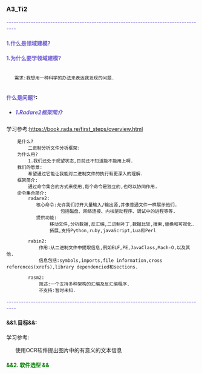 ### A3_Ti2

<p  style="color:SlateBlue "> ----------------------------------------------------------------------------------
</p>


#### <span style="color:SlateBlue ">1.什么是领域建模?</span>



#### <span style="color:SlateBlue ">1.为什么要学领域建模?</span>

```

   需求:我想用一种科学的办法来表达我发现的问题.


```

#### <span style="color:SlateBlue ">什么是问题?</span>:

+ <h5 style="color: SlateBlue ">1.Radare2框架简介</h5>

学习参考:https://book.rada.re/first_steps/overview.html

```
    是什么?
        二进制分析文件分析框架:
    为什么用?
        1.我们还处于观望状态,目前还不知道能不能用上啊.
    我们的愿景:
        希望通过它能让我能对二进制文件的执行有更深入的理解.
    框架简介:
        通过命令集合的方式来使用,每个命令是独立的,也可以协同作用.
    命令集合简介:
        radare2:
           核心命令:允许我们打开大量输入/输出源,并像普通文件一样展示他们.
                    包括磁盘、网络连接、内核驱动程序、调试中的进程等等.
           提供功能:
                移动文件,分析数据,反汇编,二进制补丁,数据比较,搜索,替换和可视化.
                拓展,支持Python,ruby,javaScript,Lua和Perl
        
        rabin2:
            作用:从二进制文件中提取信息,例如ELF,PE,JavaClass,Mach-O,以及其他.
            信息包括:symbols,imports,file information,cross references(xrefs),library dependencied和sections.

        rasm2:
            简述:一个支持多种架构的汇编及反汇编程序.
            不支持:暂时未知.

```

<p  style="color:SlateBlue "> ----------------------------------------------------------------------------------
</p>

#### &&1.目标&&:

学习参考:

<ol>使用OCR软件提出图片中的有意义的文本信息</ol>

#### <span style="color:green"> &&2. 软件选型 &&</span>

```

```
